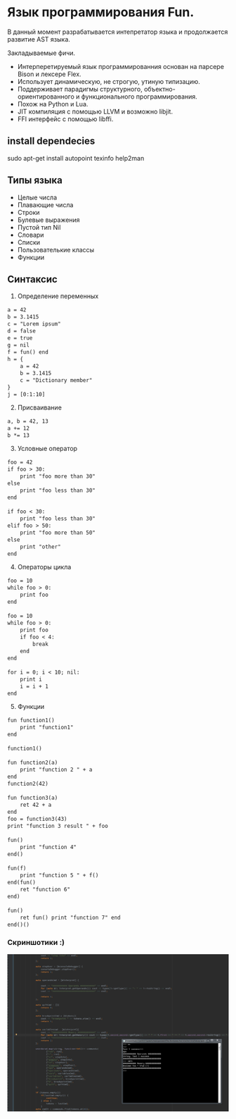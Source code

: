 # Язык программирования Fun.

В данный момент разрабатывается интепретатор языка и продолжается развитие AST языка.

Закладываемые фичи.

* Интерперетируемый язык программированния основан на парсере Bison и лексере Flex. 
* Использует динамическую, не строгую, утиную типизацию. 
* Поддерживает парадигмы структурного, объектно-ориентированного и функционального программирования.
* Похож на Python и Lua.
* JIT компиляция с помощью LLVM и возможно libjit.
* FFI интерфейс с помощью libffi.

## install dependecies
sudo apt-get install autopoint texinfo help2man

## Типы языка 
* Целые числа 
* Плавающие числа
* Строки
* Булевые выражения
* Пустой тип Nil
* Словари
* Списки
* Пользователькие классы
* Функции

## Синтаксис
1. Определение переменных
```
a = 42
b = 3.1415
c = "Lorem ipsum"
d = false
e = true
g = nil
f = fun() end
h = {
    a = 42
    b = 3.1415
    c = "Dictionary member"
}
j = [0:1:10]

```
2. Присваивание
```
a, b = 42, 13
a += 12
b *= 13
```

3. Условные оператор
```
foo = 42
if foo > 30:
    print "foo more than 30"
else
    print "foo less than 30"
end

if foo < 30:
    print "foo less than 30"
elif foo > 50:
    print "foo more than 50"
else
    print "other"
end
```
4. Операторы цикла
```
foo = 10
while foo > 0:
    print foo
end

foo = 10
while foo > 0:
    print foo
    if foo < 4:
        break
    end
end

for i = 0; i < 10; nil:
    print i
    i = i + 1
end
```
5. Функции
```
fun function1()
    print "function1"
end

function1()

fun function2(a)
    print "function 2 " + a
end
function2(42)

fun function3(a)
    ret 42 + a
end
foo = function3(43)
print "function 3 result " + foo

fun() 
    print "function 4" 
end()

fun(f)
    print "function 5 " + f()
end(fun()
    ret "function 6"
end)

fun()
    ret fun() print "function 7" end
end()()
```

### Скриншотики :)

![Github Logo](/fun/doc/1.png)
